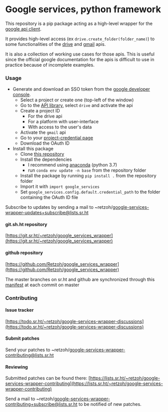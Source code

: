 Google services, python framework
=================================

This repository is a pip package acting as a high-level wrapper for the
[google api client](https://developers.google.com/api-client-library/python/start/get_started).

It provides high-level access (ex `drive.create_folder(folder_name)`)
to some functionalities of the
[drive](https://developers.google.com/drive/api) and
[gmail](https://developers.google.com/gmail/api) apis.

It is also a collection of working use cases for those apis.
This is useful since the official google documentation for the apis
is difficult to use in practice because of incomplete examples.

### Usage

- Generate and download an SSO token from the
[google developer console](https://console.developers.google.com/apis/credentials).
  - Select a project or create one (top-left of the window)
  - Go to the
  [API library](https://console.developers.google.com/apis/library),
  select `drive` and activate the api
  - Create a project ID
    - For the drive api
    - For a platform with user-interface
    - With access to the user's data
  - Activate the `gmail` api
  - Go to your
  [project-credential page](https://console.developers.google.com/apis/credentials)
  - Download the OAuth ID
- Install this package
  - Clone
  [this repository](https://github.com/Retzoh/google_services_wrapper.git)
  - Install the dependencies
    - I recommend using
    [anaconda](https://www.anaconda.com/distribution/#download-section)
    (python 3.7)
    - run `conda env update -n base` from the repository folder
  - Install the package by running `pip install .` from the repository
  folder
  - Import it with `import google_services`
  - Set `google_services.config.default.credential_path` to the folder
  containing the OAuth ID file

Subscribe to updates by sending a mail to
~retzoh/google-services-wrapper-updates+subscribe@lists.sr.ht

#### git.sh.ht repository
[https://git.sr.ht/~retzoh/google_services_wrapper](https://git.sr.ht/~retzoh/google_services_wrapper)
#### github repository
[https://github.com/Retzoh/google_services_wrapper](https://github.com/Retzoh/google_services_wrapper)

The master branches on sr.ht and github are synchronized through this
[manifest](https://git.sr.ht/~retzoh/google_services_wrapper/tree/master/.build.yml)
at each commit on master

### Contributing
#### Issue tracker
[https://todo.sr.ht/~retzoh/google-services-wrapper-discussions](https://todo.sr.ht/~retzoh/google-services-wrapper-discussions)

#### Submit patches
Send your patches to
~retzoh/google-services-wrapper-contributing@lists.sr.ht

#### Reviewing
Submitted patches can be found there:
[https://lists.sr.ht/~retzoh/google-services-wrapper-contributing](https://lists.sr.ht/~retzoh/google-services-wrapper-contributing)


Send a mail to
~retzoh/google-services-wrapper-contributing+subscribe@lists.sr.ht to be
notified of new patches.
